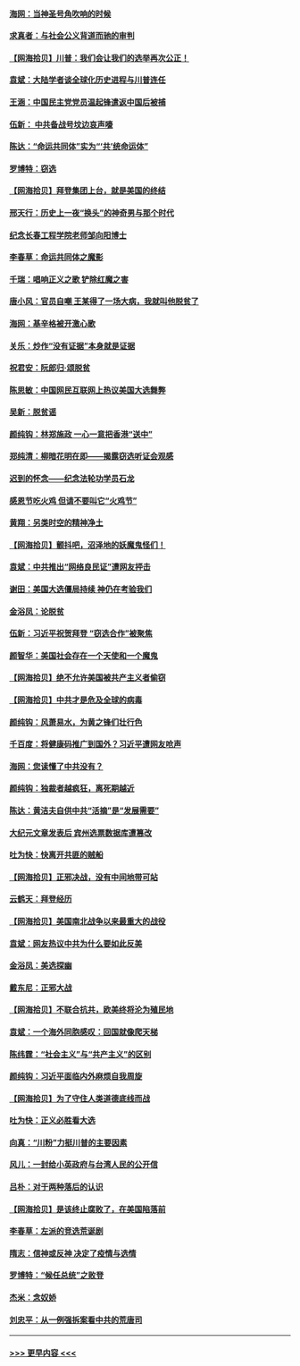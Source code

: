 #### [海网：当神圣号角吹响的时候](../pages/nsc993/n12595891.md?t=12051002) 
#### [求真者：与社会公义背道而驰的审判](../pages/nsc993/n12595868.md?t=12051002) 
#### [【网海拾贝】川普：我们会让我们的选举再次公正！](../pages/nsc993/n12594930.md?t=12051002) 
#### [袁斌：大陆学者谈全球化历史进程与川普连任](../pages/nsc993/n12594690.md?t=12051002) 
#### [王涵：中国民主党党员温起锋遣返中国后被捕](../pages/nsc993/n12594540.md?t=12051002) 
#### [伍新： 中共备战号坟边哀声嚎](../pages/nsc993/n12593086.md?t=12051002) 
#### [陈达：“命运共同体”实为“‘共’统命运体”](../pages/nsc993/n12590865.md?t=12051002) 
#### [罗博特：窃选](../pages/nsc993/n12590619.md?t=12051002) 
#### [【网海拾贝】拜登集团上台，就是美国的终结](../pages/nsc993/n12589725.md?t=12051002) 
#### [邢天行：历史上一夜“换头”的神奇男与那个时代](../pages/nsc993/n12589424.md?t=12051002) 
#### [纪念长春工程学院老师邹向阳博士](../pages/nsc993/n12585390.md?t=12051002) 
#### [李春草：命运共同体之魔影](../pages/nsc993/n12585026.md?t=12051002) 
#### [千瑞：唱响正义之歌 铲除红魔之害](../pages/nsc993/n12585002.md?t=12051002) 
#### [唐小风：官员自嘲 王某得了一场大病，我就叫他脱贫了](../pages/nsc993/n12584981.md?t=12051002) 
#### [海网：基辛格被开激心歌](../pages/nsc993/n12584946.md?t=12051002) 
#### [关乐：炒作“没有证据”本身就是证据](../pages/nsc993/n12583146.md?t=12051002) 
#### [祝君安：阮郎归‧颂脱贫](../pages/nsc993/n12583119.md?t=12051002) 
#### [陈思敏：中国网民互联网上热议美国大选舞弊](../pages/nsc993/n12582845.md?t=12051002) 
#### [吴新：脱贫谣](../pages/nsc993/n12580839.md?t=12051002) 
#### [颜纯钩：林郑施政 一心一意把香港“送中”](../pages/nsc993/n12580805.md?t=12051002) 
#### [郑纯清：柳暗花明在即——揭露窃选听证会观感](../pages/nsc993/n12580795.md?t=12051002) 
#### [迟到的怀念——纪念法轮功学员石龙](../pages/nsc993/n12580245.md?t=12051002) 
#### [感恩节吃火鸡  但请不要叫它“火鸡节”](../pages/nsc993/n12580252.md?t=12051002) 
#### [黄翔：另类时空的精神净土](../pages/nsc993/n12578638.md?t=12051002) 
#### [【网海拾贝】颤抖吧，沼泽地的妖魔鬼怪们！](../pages/nsc993/n12578552.md?t=12051002) 
#### [袁斌：中共推出“网络良民证”遭网友抨击](../pages/nsc993/n12578511.md?t=12051002) 
#### [谢田：美国大选僵局持续 神仍在考验我们](../pages/nsc993/n12577432.md?t=12051002) 
#### [金浴凤：论脱贫](../pages/nsc993/n12576386.md?t=12051002) 
#### [伍新：习近平祝贺拜登 “窃选合作”被聚焦](../pages/nsc993/n12576358.md?t=12051002) 
#### [颜智华：美国社会存在一个天使和一个魔鬼](../pages/nsc993/n12574299.md?t=12051002) 
#### [【网海拾贝】绝不允许美国被共产主义者偷窃](../pages/nsc993/n12573396.md?t=12051002) 
#### [【网海拾贝】中共才是危及全球的病毒](../pages/nsc993/n12571204.md?t=12051002) 
#### [颜纯钩：风萧易水，为黄之锋们壮行色](../pages/nsc993/n12571487.md?t=12051002) 
#### [千百度：将健康码推广到国外？习近平遭网友呛声](../pages/nsc993/n12570808.md?t=12051002) 
#### [海网：您读懂了中共没有？](../pages/nsc993/n12570487.md?t=12051002) 
#### [颜纯钩：独裁者越疯狂，离死期越近](../pages/nsc993/n12569055.md?t=12051002) 
#### [陈达：黄洁夫自供中共“活摘”是“发展需要”](../pages/nsc993/n12568541.md?t=12051002) 
#### [大纪元文章发表后 宾州选票数据库遭篡改](../pages/nsc993/n12568105.md?t=12051002) 
#### [吐为快：快离开共匪的贼船](../pages/nsc993/n12568462.md?t=12051002) 
#### [【网海拾贝】正邪决战，没有中间地带可站](../pages/nsc993/n12568439.md?t=12051002) 
#### [云鹤天：拜登经历](../pages/nsc993/n12567294.md?t=12051002) 
#### [【网海拾贝】美国南北战争以来最重大的战役](../pages/nsc993/n12567247.md?t=12051002) 
#### [袁斌：网友热议中共为什么要如此反美](../pages/nsc993/n12567162.md?t=12051002) 
#### [金浴凤：美选探幽](../pages/nsc993/n12567147.md?t=12051002) 
#### [戴东尼：正邪大战](../pages/nsc993/n12567033.md?t=12051002) 
#### [【网海拾贝】不联合抗共，欧美终将沦为殖民地](../pages/nsc993/n12565068.md?t=12051002) 
#### [袁斌：一个海外同胞感叹：回国就像爬天梯](../pages/nsc993/n12564986.md?t=12051002) 
#### [陈纬霆：“社会主义”与“共产主义”的区别](../pages/nsc993/n12562417.md?t=12051002) 
#### [颜纯钩：习近平面临内外麻烦自我周旋](../pages/nsc993/n12563356.md?t=12051002) 
#### [【网海拾贝】为了守住人类道德底线而战](../pages/nsc993/n12562542.md?t=12051002) 
#### [吐为快：正义必胜看大选](../pages/nsc993/n12561967.md?t=12051002) 
#### [向真：“川粉”力挺川普的主要因素](../pages/nsc993/n12560774.md?t=12051002) 
#### [风儿：一封给小英政府与台湾人民的公开信](../pages/nsc993/n12560581.md?t=12051002) 
#### [吕朴：对于两种落后的认识](../pages/nsc993/n12560492.md?t=12051002) 
#### [【网海拾贝】是该终止腐败了，在美国陷落前](../pages/nsc993/n12559936.md?t=12051002) 
#### [李春草：左派的竞选荒诞剧](../pages/nsc993/n12558380.md?t=12051002) 
#### [隋志：信神或反神 决定了疫情与选情](../pages/nsc993/n12558255.md?t=12051002) 
#### [罗博特：“候任总统”之败登](../pages/nsc993/n12558189.md?t=12051002) 
#### [杰米：念奴娇](../pages/nsc993/n12558174.md?t=12051002) 
#### [刘忠平：从一例强拆案看中共的荒唐司](../pages/nsc993/n12558036.md?t=12051002) 

----
#### [ >>> 更早内容 <<< ](../indexes/nsc993-earlier.md)
